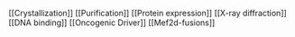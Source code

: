 [[Crystallization]]
[[Purification]]
[[Protein expression]]
[[X-ray diffraction]]
[[DNA binding]]
[[Oncogenic Driver]]
[[Mef2d-fusions]]
